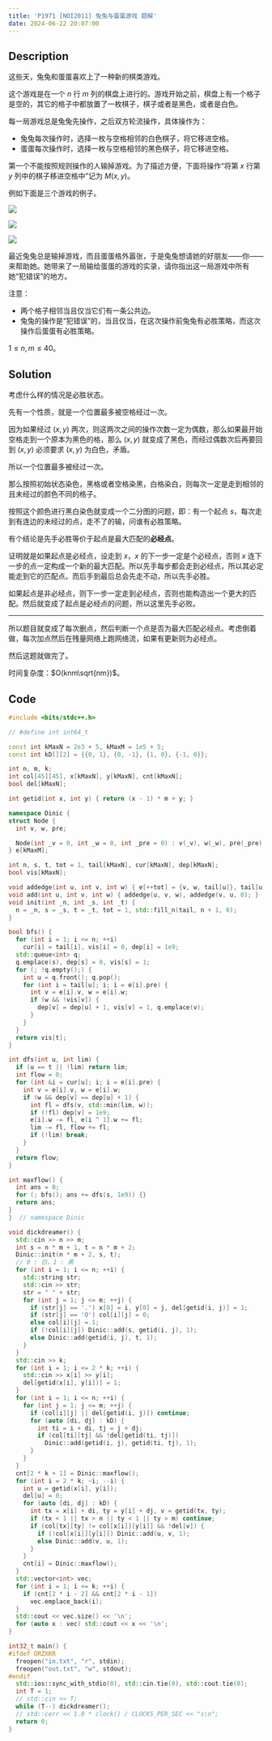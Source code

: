 ```yaml
---
title: 'P1971 [NOI2011] 兔兔与蛋蛋游戏 题解'
date: 2024-06-22 20:07:00
---
```


## Description

这些天，兔兔和蛋蛋喜欢上了一种新的棋类游戏。

这个游戏是在一个 $n$ 行 $m$ 列的棋盘上进行的。游戏开始之前，棋盘上有一个格子是空的，其它的格子中都放置了一枚棋子，棋子或者是黑色，或者是白色。

每一局游戏总是兔兔先操作，之后双方轮流操作，具体操作为：

* 兔兔每次操作时，选择一枚与空格相邻的白色棋子，将它移进空格。
* 蛋蛋每次操作时，选择一枚与空格相邻的黑色棋子，将它移进空格。

第一个不能按照规则操作的人输掉游戏。为了描述方便，下面将操作“将第 $x$ 行第 $y$ 列中的棋子移进空格中”记为 $M(x,y)$。

例如下面是三个游戏的例子。

![](https://cdn.luogu.com.cn/upload/image_hosting/6wfmhuf2.png)

![](https://cdn.luogu.com.cn/upload/image_hosting/j7vox6n7.png)

![](https://cdn.luogu.com.cn/upload/image_hosting/er1t5wpb.png)

最近兔兔总是输掉游戏，而且蛋蛋格外嚣张，于是兔兔想请她的好朋友——你——来帮助她。她带来了一局输给蛋蛋的游戏的实录，请你指出这一局游戏中所有她“犯错误”的地方。

注意：

* 两个格子相邻当且仅当它们有一条公共边。
* 兔兔的操作是“犯错误”的，当且仅当，在这次操作前兔兔有必胜策略，而这次操作后蛋蛋有必胜策略。

$1\leq n,m\leq 40$。

## Solution

考虑什么样的情况是必胜状态。

先有一个性质，就是一个位置最多被空格经过一次。

因为如果经过 $(x,y)$ 两次，则这两次之间的操作次数一定为偶数，那么如果最开始空格走到一个原本为黑色的格，那么 $(x,y)$ 就变成了黑色，而经过偶数次后再要回到 $(x,y)$ 必须要求 $(x,y)$ 为白色，矛盾。

所以一个位置最多被经过一次。

那么按照初始状态染色，黑格或者空格染黑，白格染白，则每次一定是走到相邻的且未经过的颜色不同的格子。

按照这个颜色进行黑白染色就变成一个二分图的问题，即：有一个起点 $s$，每次走到有连边的未经过的点，走不了的输，问谁有必胜策略。

有个结论是先手必胜等价于起点是最大匹配的**必经点**。

证明就是如果起点是必经点，设走到 $x$，$x$ 的下一步一定是个必经点，否则 $x$ 连下一步的点一定构成一个新的最大匹配。所以先手每步都会走到必经点，所以其必定能走到它的匹配点。而后手到最后总会先走不动，所以先手必胜。

如果起点是非必经点，则下一步一定走到必经点，否则也能构造出一个更大的匹配。然后就变成了起点是必经点的问题，所以这里先手必败。

---

所以题目就变成了每次删点，然后判断一个点是否为最大匹配必经点。考虑倒着做，每次加点然后在残量网络上跑网络流，如果有更新则为必经点。

然后这题就做完了。

时间复杂度：$O(knm\sqrt{nm})$。

## Code

```cpp
#include <bits/stdc++.h>

// #define int int64_t

const int kMaxN = 2e3 + 5, kMaxM = 1e5 + 5;
const int kD[][2] = {{0, 1}, {0, -1}, {1, 0}, {-1, 0}};

int n, m, k;
int col[45][45], x[kMaxN], y[kMaxN], cnt[kMaxN];
bool del[kMaxN];

int getid(int x, int y) { return (x - 1) * m + y; }

namespace Dinic {
struct Node {
  int v, w, pre;

  Node(int _v = 0, int _w = 0, int _pre = 0) : v(_v), w(_w), pre(_pre) {}
} e[kMaxM];

int n, s, t, tot = 1, tail[kMaxN], cur[kMaxN], dep[kMaxN];
bool vis[kMaxN];

void addedge(int u, int v, int w) { e[++tot] = {v, w, tail[u]}, tail[u] = tot; }
void add(int u, int v, int w) { addedge(u, v, w), addedge(v, u, 0); }
void init(int _n, int _s, int _t) {
  n = _n, s = _s, t = _t, tot = 1, std::fill_n(tail, n + 1, 0);
}

bool bfs() {
  for (int i = 1; i <= n; ++i)
    cur[i] = tail[i], vis[i] = 0, dep[i] = 1e9;
  std::queue<int> q;
  q.emplace(s), dep[s] = 0, vis[s] = 1;
  for (; !q.empty();) {
    int u = q.front(); q.pop();
    for (int i = tail[u]; i; i = e[i].pre) {
      int v = e[i].v, w = e[i].w;
      if (w && !vis[v]) {
        dep[v] = dep[u] + 1, vis[v] = 1, q.emplace(v);
      }
    }
  }
  return vis[t];
}

int dfs(int u, int lim) {
  if (u == t || !lim) return lim;
  int flow = 0;
  for (int &i = cur[u]; i; i = e[i].pre) {
    int v = e[i].v, w = e[i].w;
    if (w && dep[v] == dep[u] + 1) {
      int fl = dfs(v, std::min(lim, w));
      if (!fl) dep[v] = 1e9;
      e[i].w -= fl, e[i ^ 1].w += fl;
      lim -= fl, flow += fl;
      if (!lim) break;
    }
  }
  return flow;
}

int maxflow() {
  int ans = 0;
  for (; bfs(); ans += dfs(s, 1e9)) {}
  return ans;
}
}  // namespace Dinic

void dickdreamer() {
  std::cin >> n >> m;
  int s = n * m + 1, t = n * m + 2;
  Dinic::init(n * m + 2, s, t);
  // 0 : 白，1 : 黑
  for (int i = 1; i <= n; ++i) {
    std::string str;
    std::cin >> str;
    str = " " + str;
    for (int j = 1; j <= m; ++j) {
      if (str[j] == '.') x[0] = i, y[0] = j, del[getid(i, j)] = 1;
      if (str[j] == 'O') col[i][j] = 0;
      else col[i][j] = 1;
      if (!col[i][j]) Dinic::add(s, getid(i, j), 1);
      else Dinic::add(getid(i, j), t, 1);
    }
  }
  std::cin >> k;
  for (int i = 1; i <= 2 * k; ++i) {
    std::cin >> x[i] >> y[i];
    del[getid(x[i], y[i])] = 1;
  }
  for (int i = 1; i <= n; ++i) {
    for (int j = 1; j <= m; ++j) {
      if (col[i][j] || del[getid(i, j)]) continue;
      for (auto [di, dj] : kD) {
        int ti = i + di, tj = j + dj;
        if (col[ti][tj] && !del[getid(ti, tj)])
          Dinic::add(getid(i, j), getid(ti, tj), 1);
      }
    }
  }
  cnt[2 * k + 1] = Dinic::maxflow();
  for (int i = 2 * k; ~i; --i) {
    int u = getid(x[i], y[i]);
    del[u] = 0;
    for (auto [di, dj] : kD) {
      int tx = x[i] + di, ty = y[i] + dj, v = getid(tx, ty);
      if (tx < 1 || tx > n || ty < 1 || ty > m) continue;
      if (col[tx][ty] != col[x[i]][y[i]] && !del[v]) {
        if (!col[x[i]][y[i]]) Dinic::add(u, v, 1);
        else Dinic::add(v, u, 1);
      }
    }
    cnt[i] = Dinic::maxflow();
  }
  std::vector<int> vec;
  for (int i = 1; i <= k; ++i) {
    if (cnt[2 * i - 2] && cnt[2 * i - 1])
      vec.emplace_back(i);
  }
  std::cout << vec.size() << '\n';
  for (auto x : vec) std::cout << x << '\n';
}

int32_t main() {
#ifdef ORZXKR
  freopen("in.txt", "r", stdin);
  freopen("out.txt", "w", stdout);
#endif
  std::ios::sync_with_stdio(0), std::cin.tie(0), std::cout.tie(0);
  int T = 1;
  // std::cin >> T;
  while (T--) dickdreamer();
  // std::cerr << 1.0 * clock() / CLOCKS_PER_SEC << "s\n";
  return 0;
}
```